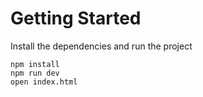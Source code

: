 # Getting Started
Install the dependencies and run the project
```
npm install
npm run dev
open index.html
```
